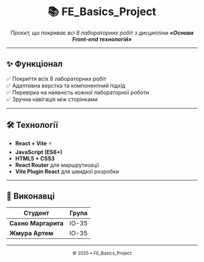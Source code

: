 <h1 align="center">📚 FE_Basics_Project</h1>

<p align="center">
  <em>Проєкт, що покриває всі 8 лабораторних робіт з дисципліни 
  <strong>«Основи Front-end технологій»</strong></em>
</p>

---

## ✨ Функціонал

✅ Покриття всіх 8 лабораторних робіт  
✅ Адаптивна верстка та компонентний підхід  
✅ Перевірка на наявність кожної лабораторної роботи  
✅ Зручна навігація між сторінками  

---

## 🛠 Технології

- **React + Vite** ⚡
- **JavaScript (ES6+)**
- **HTML5 + CSS3**
- **React Router** для маршрутизації
- **Vite Plugin React** для швидкої розробки

---

## 👥 Виконавці

| Студент | Група |
|--------|-------|
| **Сахно Маргарита** | ІО-35 |
| **Жмура Артем** | ІО-35 |

---

<p align="center">
  <sub>© 2025 • FE_Basics_Project</sub>
</p>
